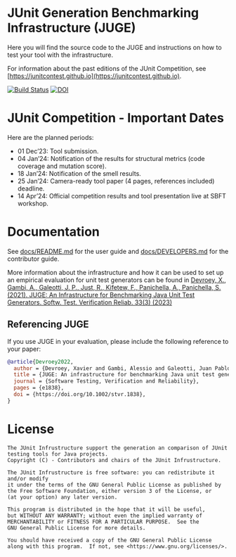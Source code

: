# JUnit Generation Benchmarking Infrastructure (JUGE)

Here you will find the source code to the JUGE and instructions on how to test your tool with the infrastructure. 

For information about the past editions of the JUnit Competition, see [https://junitcontest.github.io](https://junitcontest.github.io).

[![Build Status](https://travis-ci.org/JUnitContest/junitcontest.svg?branch=master)](https://travis-ci.org/JUnitContest/junitcontest)
[![DOI](https://zenodo.org/badge/DOI/10.5281/zenodo.4904393.svg)](https://doi.org/10.5281/zenodo.4904393)

# JUnit Competition - Important Dates

Here are the planned periods:

- 01 Dec’23: Tool submission.
- 04 Jan’24: Notification of the results for structural metrics (code coverage and mutation score).
- 18 Jan’24: Notification of the smell results.
- 25 Jan’24: Camera-ready tool paper (4 pages, references included) deadline.
- 14 Apr’24: Official competition results and tool presentation live at SBFT workshop.

# Documentation

See [docs/README.md](docs/USERGUIDE.md) for the user guide and [docs/DEVELOPERS.md](docs/CONTRIBUTORGUIDE.md) for the contributor guide. 

More information about the infrastructure and how it can be used to set up an empirical evaluation for unit test generators can be found in [Devroey, X., Gambi, A., Galeotti, J. P., Just, R., Kifetew, F., Panichella, A., Panichella, S. (2021). JUGE: An Infrastructure for Benchmarking Java Unit Test Generators. Softw. Test. Verification Reliab. 33(3) (2023)]([https://arxiv.org/abs/2106.07520](https://onlinelibrary.wiley.com/doi/full/10.1002/stvr.1838))

## Referencing JUGE

If you use JUGE in your evaluation, please include the following reference to your paper:
```bibtex
@article{Devroey2022,
  author = {Devroey, Xavier and Gambi, Alessio and Galeotti, Juan Pablo and Just, René and Kifetew, Fitsum and Panichella, Annibale and Panichella, Sebastiano},
  title = {JUGE: An infrastructure for benchmarking Java unit test generators},
  journal = {Software Testing, Verification and Reliability},
  pages = {e1838},
  doi = {https://doi.org/10.1002/stvr.1838},
}
```

# License

```
The JUnit Infrustructure support the generation an comparison of JUnit testing tools for Java projects.
Copyright (C) - Contributors and chairs of the JUnit Infrustructure.

The JUnit Infrustructure is free software: you can redistribute it and/or modify
it under the terms of the GNU General Public License as published by
the Free Software Foundation, either version 3 of the License, or
(at your option) any later version.

This program is distributed in the hope that it will be useful,
but WITHOUT ANY WARRANTY; without even the implied warranty of
MERCHANTABILITY or FITNESS FOR A PARTICULAR PURPOSE.  See the
GNU General Public License for more details.

You should have received a copy of the GNU General Public License
along with this program.  If not, see <https://www.gnu.org/licenses/>. 
```
